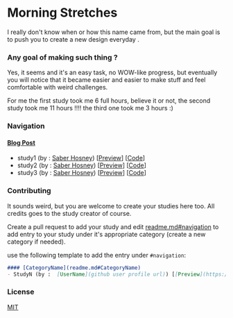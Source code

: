 # Morning Stretches

I really don't know when or how this name came from, but the main goal is to push you to create a new design everyday .

### Any goal of making such thing ?

Yes, it seems and it's an easy task, no WOW-like progress, but eventually you will notice that it became easier and easier to make stuff and feel comfortable with weird challenges.

For me the first study took me 6 full hours, believe it or not, the second study took me 11 hours !!!!
the third one took me 3 hours :)


### Navigation

####  [Blog Post](readme.md#blog-post)
- study1 (by :  [Saber Hosney](https://github.com/saberhosneydev)) [[Preview](https://saberhosneydev.github.io/morning_stretches/study1/)] [[Code](https://github.com/saberhosneydev/morning_stretches/study1/)]
- study2 (by :  [Saber Hosney](https://github.com/saberhosneydev)) [[Preview](https://saberhosneydev.github.io/morning_stretches/study2/)] [[Code](https://github.com/saberhosneydev/morning_stretches/study2/)]
- study3 (by :  [Saber Hosney](https://github.com/saberhosneydev)) [[Preview](https://saberhosneydev.github.io/morning_stretches/study3/)] [[Code](https://github.com/saberhosneydev/morning_stretches/study3/)]

### Contributing
It sounds weird, but you are welcome to create your studies here too.
All credits goes to the study creator of course.

Create a pull request to add your study and edit [readme.md#navigation](readme.md#navigation) to add entry to your study under it's appropriate category (create a new category if needed).

use the following template to add the entry under `#navigation`:

```markdown
#### [CategoryName](readme.md#CategoryName)
- StudyN (by :  [UserName](github user profile url)) [[Preview](https://saberhosneydev.github.io/morning_stretches/StudyN/)] [[Code](https://github.com/saberhosneydev/morning_stretches/StudyN/)]
```
### License
[MIT](https://choosealicense.com/licenses/mit/)